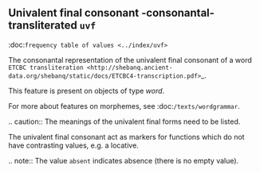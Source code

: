 Univalent final consonant -consonantal-transliterated ``uvf``
--------------------------------------------------------------------------------------------------
:doc:`frequency table of values <../index/uvf>`

The consonantal representation of the univalent final consonant of a word
`ETCBC transliteration <http://shebanq.ancient-data.org/shebanq/static/docs/ETCBC4-transcription.pdf>`_.

This feature is present on objects of type *word*.

For more about features on morphemes, see :doc:`/texts/wordgrammar`.

.. caution::
    The meanings of the univalent final forms need to be listed.

The univalent final consonant act as markers for functions which do not have contrasting
values, e.g. a locative.

.. note::
    The value ``absent`` indicates absence (there is no empty value).

